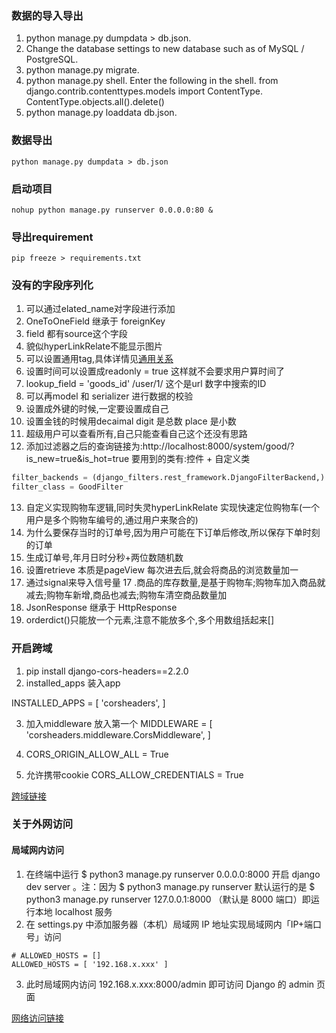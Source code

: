 
### 数据的导入导出
1. python manage.py dumpdata > db.json.
2. Change the database settings to new database such as of MySQL / PostgreSQL.
3. python manage.py migrate.
4. python manage.py shell. Enter the following in the shell. from django.contrib.contenttypes.models import ContentType. ContentType.objects.all().delete()
5. python manage.py loaddata db.json.

### 数据导出

```
python manage.py dumpdata > db.json
```

### 启动项目
```
nohup python manage.py runserver 0.0.0.0:80 &
```

### 导出requirement

```
pip freeze > requirements.txt
```

### 没有的字段序列化

1. 可以通过elated_name对字段进行添加
2. OneToOneField 继承于 foreignKey
3. field 都有source这个字段
4. 貌似hyperLinkRelate不能显示图片
5. 可以设置通用tag,具体详情见[通用关系](https://github.com/fangweiren/Django-REST-framework-documentation/blob/master/API-Guide/Serializer-relations.md)
6. 设置时间可以设置成readonly = true 这样就不会要求用户算时间了
7. lookup_field = 'goods_id' /user/1/ 这个是url 数字中搜索的ID
8. 可以再model 和 serializer 进行数据的校验
9. 设置成外键的时候,一定要设置成自己
10. 设置金钱的时候用decaimal digit 是总数 place 是小数
11. 超级用户可以查看所有,自己只能查看自己这个还没有思路
12. 添加过滤器之后的查询链接为:http://localhost:8000/system/good/?is_new=true&is_hot=true
要用到的类有:控件 + 自定义类

```python
filter_backends = (django_filters.rest_framework.DjangoFilterBackend,)
filter_class = GoodFilter
```

13. 自定义实现购物车逻辑,同时失灵hyperLinkRelate 实现快速定位购物车(一个用户是多个购物车编号的,通过用户来聚合的)
14. 为什么要保存当时的订单号,因为用户可能在下订单后修改,所以保存下单时刻的订单
14. 生成订单号,年月日时分秒+两位数随机数
15. 设置retrieve 本质是pageView 每次进去后,就会将商品的浏览数量加一
16. 通过signal来导入信号量
17 .商品的库存数量,是基于购物车;购物车加入商品就减去;购物车新增,商品也减去;购物车清空商品数量加
18. JsonResponse 继承于 HttpResponse
18. orderdict()只能放一个元素,注意不能放多个,多个用数组括起来[]

### 开启跨域

1. pip install django-cors-headers==2.2.0
2. installed_apps 装入app

INSTALLED_APPS = [
    'corsheaders',
]

3. 加入middleware 放入第一个
MIDDLEWARE = [
    'corsheaders.middleware.CorsMiddleware',
]

4. CORS_ORIGIN_ALLOW_ALL = True
5. 允许携带cookie CORS_ALLOW_CREDENTIALS = True


[跨域链接](https://segmentfault.com/a/1190000018025987)

### 关于外网访问

#### 局域网内访问

1. 在终端中运行 $ python3 manage.py runserver 0.0.0.0:8000 开启 django dev server 。注：因为 $ python3 manage.py runserver 默认运行的是 $ python3 manage.py runserver 127.0.0.1:8000 （默认是 8000 端口）即运行本地 localhost 服务
2. 在 settings.py 中添加服务器（本机）局域网 IP 地址实现局域网内「IP+端口号」访问
```
# ALLOWED_HOSTS = []
ALLOWED_HOSTS = [ '192.168.x.xxx' ]
```
3. 此时局域网内访问 192.168.x.xxx:8000/admin 即可访问 Django 的 admin 页面

[网络访问链接](https://github.com/FatliTalk/blog/issues/76)